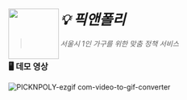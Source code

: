 # _💡 픽앤폴리_<img src="https://github.com/user-attachments/assets/9c3faeec-b0ea-4706-9b64-985cbe40c189" align=left width=100>

> _서울시 1인 가구를 위한 맞춤 정책 서비스_


### 🖥️ 데모 영상


![PICKNPOLY-ezgif com-video-to-gif-converter](https://github.com/user-attachments/assets/0f042191-564c-4d62-a2f5-a047352839bb)
